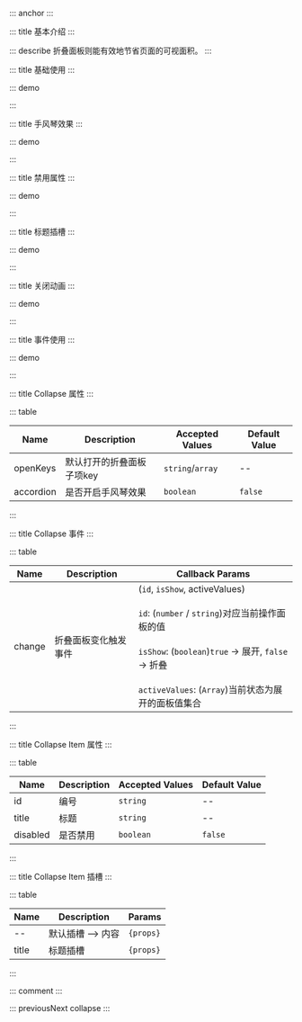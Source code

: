 ::: anchor
:::

::: title 基本介绍
:::

::: describe 折叠面板则能有效地节省页面的可视面积。
:::

::: title 基础使用
:::

::: demo

<template>
  <lay-collapse v-model="openKeys">
    <lay-collapse-item title="标题" id="1"> 内容 </lay-collapse-item>
    <lay-collapse-item title="标题" id="2"> 内容 </lay-collapse-item>
    <lay-collapse-item title="标题" id="3"> 内容 </lay-collapse-item>
  </lay-collapse>
</template>

<script>
import { ref } from 'vue'

export default {
  setup() {

    const openKeys = ref(["1","2","3"])

    return {
      openKeys
    }
  }
}
</script>

:::

::: title 手风琴效果
:::

::: demo

<template>
  <lay-collapse v-model="openKeys2" accordion>
    <lay-collapse-item title="标题1" id="1"> 内容1 </lay-collapse-item>
    <lay-collapse-item title="标题2" id="2"> 内容2 </lay-collapse-item>
    <lay-collapse-item title="标题3" id="3"> 内容3 </lay-collapse-item>
  </lay-collapse>
</template>

<script>
import { ref } from 'vue'

export default {
  setup() {

    const openKeys2 = ref("2")

    return {
      openKeys2
    }
  }
}
</script>

:::

::: title 禁用属性
:::

::: demo

<template>
  <lay-collapse v-model="openKeys3">
    <lay-collapse-item title="标题" id="1" disabled> 内容 </lay-collapse-item>
    <lay-collapse-item title="标题" id="2"> 内容 </lay-collapse-item>
    <lay-collapse-item title="标题" id="3" disabled> 内容 </lay-collapse-item>
  </lay-collapse>
</template>

<script>
import { ref } from 'vue'

export default {
  setup() {

    const openKeys3 = ref(["1","2"])

    return {
      openKeys3
    }
  }
}
</script>

:::

::: title 标题插槽
:::

::: demo

<template>
  <lay-collapse v-model="openKeys4">
    <lay-collapse-item title="标题" id="1"> 
      <template #title>自定义标题<i class="layui-icon layui-icon-heart-fill" style="color:red;"></i></template>
      内容
    </lay-collapse-item>
    <lay-collapse-item title="标题" id="2"> 
      <template v-slot:title="props">自定义标题{{props}}</template>
      内容
    </lay-collapse-item>
    <lay-collapse-item title="标题" id="3"> 内容 </lay-collapse-item>
  </lay-collapse>
</template>

<script>
import { ref } from 'vue'

export default {
  setup() {

    const openKeys4 = ref(["1","2"])

    return {
      openKeys4
    }
  }
}
</script>

:::


::: title 关闭动画
:::

::: demo

<template>
  <lay-collapse v-model="openKeys5" :collapseTransition="collapseTransition">
    <lay-collapse-item title="标题1" id="1"> 内容1 </lay-collapse-item>
    <lay-collapse-item title="标题2" id="2"> 内容2 </lay-collapse-item>
    <lay-collapse-item title="标题3" id="3"> 内容3 </lay-collapse-item>
  </lay-collapse>
</template>

<script>
import { ref } from 'vue'

export default {
  setup() {

    const collapseTransition = ref(false)
    const openKeys5 = ref("2")

    return {
      openKeys5,
      collapseTransition
    }
  }
}
</script>

:::

::: title 事件使用
:::

::: demo

<template>
  <lay-collapse v-model="emit1" @change="change">
    <lay-collapse-item title="标题1" :id="1"> 内容1 </lay-collapse-item>
    <lay-collapse-item title="标题2" :id="2"> 内容2 </lay-collapse-item>
    <lay-collapse-item title="标题3" id="haha"> 内容3 </lay-collapse-item>
  </lay-collapse>
  <div style="color:#ff5722;">F12 打开调试工具 -> console 控制面板进行查看事件输出</div>
</template>

<script>
import { ref } from 'vue'

export default {
  setup() {

    const emit1 = ref([1, 2, "haha"])
    
    const change = function(id, isShow, activeValues){
      console.log("change", id, isShow, activeValues);
    }

    return {
      emit1
    }
  }
}
</script>

:::

::: title Collapse 属性
:::

::: table

| Name      | Description             | Accepted Values | Default Value   |
| --------- | ----------------------- | --------------- | --------------- | 
| openKeys  | 默认打开的折叠面板子项key | `string`/`array`| --              |
| accordion | 是否开启手风琴效果        | `boolean`       |  `false`        |

:::

::: title Collapse 事件
:::

::: table

| Name     | Description          | Callback Params  |
| -------- | -------------------- | ---------------- |
| change   | 折叠面板变化触发事件   | (`id`, `isShow`, activeValues)<br> <br> `id`: (`number` / `string`)对应当前操作面板的值 <br> <br> `isShow`: (`boolean`)`true` -> 展开, `false` -> 折叠 <br> <br> `activeValues`: (`Array`)当前状态为展开的面板值集合|

:::

::: title Collapse Item 属性
:::

::: table

| Name      | Description             | Accepted Values | Default Value   |
| --------- | ----------------------- | --------------- | --------------- | 
| id        | 编号                    | `string`        |      --         |
| title     | 标题                    | `string`        |      --         |
| disabled  | 是否禁用                | `boolean`       |  `false`        |

:::

::: title Collapse Item 插槽
:::

::: table

| Name      | Description             | Params |
| --------- | ----------------------- | --------------- | 
| --        | 默认插槽 --> 内容        | `{props}`        |
| title     | 标题插槽                 | `{props}`        |

:::

::: comment
:::

::: previousNext collapse
:::
